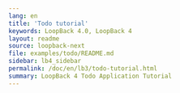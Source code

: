 ```yaml
---
lang: en
title: 'Todo tutorial'
keywords: LoopBack 4.0, LoopBack 4
layout: readme
source: loopback-next
file: examples/todo/README.md
sidebar: lb4_sidebar
permalink: /doc/en/lb3/todo-tutorial.html
summary: LoopBack 4 Todo Application Tutorial
---
```

